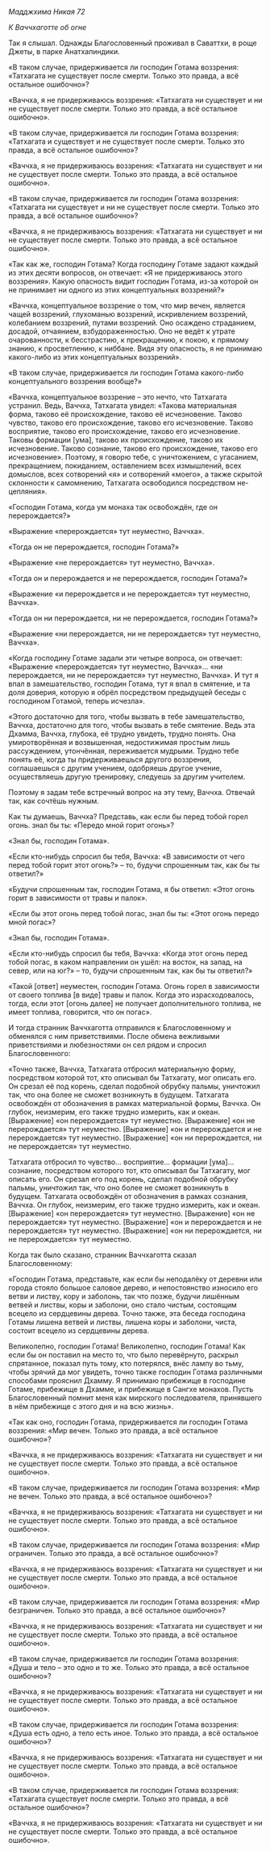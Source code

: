 *Мадджхима Никая 72*

*К Ваччхаготте об огне*

Так я слышал\. Однажды Благословенный проживал в Саваттхи, в роще Джеты, в парке Анатхапиндики\.

«В таком случае, придерживается ли господин Готама воззрения: «Татхагата не существует после смерти\. Только это правда, а всё остальное ошибочно»? 

«Ваччха, я не придерживаюсь воззрения: «Татхагата ни существует и ни не существует после смерти\. Только это правда, а всё остальное ошибочно»\. 

«В таком случае, придерживается ли господин Готама воззрения: «Татхагата и существует и не существует после смерти\. Только это правда, а всё остальное ошибочно»? 

«Ваччха, я не придерживаюсь воззрения: «Татхагата ни существует и ни не существует после смерти\. Только это правда, а всё остальное ошибочно»\. 

«В таком случае, придерживается ли господин Готама воззрения: «Татхагата ни существует и ни не существует после смерти\. Только это правда, а всё остальное ошибочно»? 

«Ваччха, я не придерживаюсь воззрения: «Татхагата ни существует и ни не существует после смерти\. Только это правда, а всё остальное ошибочно»\. 

«Так как же, господин Готама? Когда господину Готаме задают каждый из этих десяти вопросов, он отвечает: «Я не придерживаюсь этого воззрения»\.                              Какую опасность видит господин Готама, из\-за которой он не принимает ни одного из этих концептуальных воззрений?»

«Ваччха, концептуальное воззрение о том, что мир вечен, является чащей воззрений, глухоманью воззрений, искривлением воззрений, колебанием воззрений, путами воззрений\.  Оно осаждено страданием, досадой, отчаянием, взбудораженностью\.  Оно не ведёт к утрате очарованности, к бесстрастию, к прекращению, к покою, к прямому знанию, к просветлению, к ниббане\.          Видя эту опасность, я не принимаю какого\-либо из этих концептуальных воззрений»\.

«В таком случае, придерживается ли господин Готама какого\-либо концептуального воззрения вообще?»

«Ваччха, концептуальное воззрение – это нечто, что Татхагата устранил\. Ведь, Ваччха, Татхагата увидел: «Такова материальная форма, таково её происхождение, таково её исчезновение\. Таково чувство, таково его происхождение, таково его исчезновение\. Таково восприятие, таково его происхождение, таково его исчезновение\. Таковы формации \[ума\], таково их происхождение, таково их исчезновение\. Таково сознание, таково его происхождение, таково его исчезновение»\. Поэтому, я говорю тебе, с уничтожением, с угасанием, прекращением, покиданием, оставлением всех измышлений, всех домыслов, всех сотворений «я» и сотворений «моего», а также скрытой склонности к самомнению, Татхагата освободился посредством не\-цепляния»\.

«Господин Готама, когда ум монаха так освобождён, где он перерождается?»

«Выражение «перерождается» тут неуместно, Ваччха»\.

«Тогда он не перерождается, господин Готама?»

«Выражение «не перерождается» тут неуместно, Ваччха»\.

«Тогда он и перерождается и не перерождается, господин Готама?»

«Выражение «и перерождается и не перерождается» тут неуместно, Ваччха»\.

«Тогда он ни перерождается, ни не перерождается, господин Готама?»

«Выражение «ни перерождается, ни не перерождается» тут неуместно, Ваччха»\.

«Когда господину Готаме задали эти четыре вопроса, он отвечает: «Выражение «перерождается» тут неуместно, Ваччха»… «ни перерождается, ни не перерождается» тут неуместно, Ваччха»\.    И тут я впал в замешательство, господин Готама, тут я впал в смятение, и та доля доверия, которую я обрёл посредством предыдущей беседы с господином Готамой, теперь исчезла»\.

«Этого достаточно для того, чтобы вызвать в тебе замешательство, Ваччха, достаточно для того, чтобы вызвать в тебе смятение\. Ведь эта Дхамма, Ваччха, глубока, её трудно увидеть, трудно понять\. Она умиротворённая и возвышенная, недостижимая простым лишь рассуждением, утончённая, переживается мудрыми\. Трудно тебе понять её, когда ты придерживаешься другого воззрения, соглашаешься с другим учением, одобряешь другое учение, осуществляешь другую тренировку, следуешь за другим учителем\.

Поэтому я задам тебе встречный вопрос на эту тему, Ваччха\. Отвечай так, как сочтёшь нужным\.

Как ты думаешь, Ваччха? Представь, как если бы перед тобой горел огонь\.  знал бы ты: «Передо мной горит огонь»?

«Знал бы, господин Готама»\. 

«Если кто\-нибудь спросил бы тебя, Ваччха: «В зависимости от чего перед тобой горит этот огонь?» – то, будучи спрошенным так, как бы ты ответил?»

«Будучи спрошенным так, господин Готама, я бы ответил: «Этот огонь горит в зависимости от травы и палок»\.

«Если бы этот огонь перед тобой погас,  знал бы ты: «Этот огонь передо мной погас»?

«Знал бы, господин Готама»\. 

«Если кто\-нибудь спросил бы тебя, Ваччха: «Когда этот огонь перед тобой погас, в каком направлении он ушёл: на восток, на запад, на север, или на юг?» – то, будучи спрошенным так, как бы ты ответил?»

«Такой \[ответ\] неуместен, господин Готама\.  Огонь горел в зависимости от своего топлива \[в виде\] травы и палок\.  Когда это израсходовалось, тогда, если этот \[огонь далее\] не получает дополнительного топлива, не имеет топлива, говорится, что он погас»\.

И тогда странник Ваччхаготта отправился к Благословенному и обменялся с ним приветствиями\. После обмена вежливыми приветствиями и любезностями он сел рядом и спросил Благословенного:

«Точно также, Ваччха, Татхагата отбросил материальную форму, посредством которой тот, кто описывал бы Татхагату, мог описать его\. Он срезал её под корень, сделал подобной обрубку пальмы, уничтожил так, что она более не сможет возникнуть в будущем\. Татхагата освобождён от обозначения в рамках материальной формы, Ваччха\.  Он глубок, неизмерим, его также трудно измерить, как и океан\. \[Выражение\] «он перерождается» тут неуместно\. \[Выражение\] «он не перерождается» тут неуместно\. \[Выражение\] «он и перерождается и не перерождается» тут неуместно\. \[Выражение\] «он ни перерождается, ни не перерождается» тут неуместно\.

Татхагата отбросил то чувство…    восприятие\.\.\.    формации \[ума\]\.\.\.    сознание, посредством которого тот, кто описывал бы Татхагату, мог описать его\. Он срезал его под корень, сделал подобной обрубку пальмы, уничтожил так, что оно более не сможет возникнуть в будущем\. Татхагата освобождён от обозначения в рамках сознания, Ваччха\.  Он глубок, неизмерим, его также трудно измерить, как и океан\. \[Выражение\] «он перерождается» тут неуместно\. \[Выражение\] «он не перерождается» тут неуместно\. \[Выражение\] «он и перерождается и не перерождается» тут неуместно\. \[Выражение\] «он ни перерождается, ни не перерождается» тут неуместно\.

Когда так было сказано, странник Ваччхаготта сказал Благословенному:

«Господин Готама, представьте, как если бы неподалёку от деревни или города стояло большое саловое дерево, и непостоянство износило его ветви и листву, кору и заболонь, так что позже, будучи лишённым ветвей и листвы, коры и заболони, оно стало чистым, состоящим всецело из сердцевины дерева\. Точно также, эта беседа господина Готамы лишена ветвей и листвы, лишена коры и заболони, чиста, состоит всецело из сердцевины дерева\.

Великолепно, господин Готама\! Великолепно, господин Готама\! Как если бы он поставил на место то, что было перевёрнуто, раскрыл спрятанное, показал путь тому, кто потерялся, внёс лампу во тьму, чтобы зрячий да мог увидеть, точно также господин Готама различными способами прояснил Дхамму\. Я принимаю прибежище в господине Готаме, прибежище в Дхамме, и прибежище в Сангхе монахов\. Пусть Благословенный помнит меня как мирского последователя, принявшего в нём прибежище с этого дня и на всю жизнь»\.

«Так как оно, господин Готама, придерживается ли господин Готама воззрения: «Мир вечен\.  Только это правда, а всё остальное ошибочно»? 

«Ваччха, я не придерживаюсь воззрения: «Татхагата ни существует и ни не существует после смерти\. Только это правда, а всё остальное ошибочно»\. 

«В таком случае, придерживается ли господин Готама воззрения: «Мир не вечен\. Только это правда, а всё остальное ошибочно»? 

«Ваччха, я не придерживаюсь воззрения: «Татхагата ни существует и ни не существует после смерти\. Только это правда, а всё остальное ошибочно»\. 

«В таком случае, придерживается ли господин Готама воззрения: «Мир ограничен\. Только это правда, а всё остальное ошибочно»? 

«Ваччха, я не придерживаюсь воззрения: «Татхагата ни существует и ни не существует после смерти\. Только это правда, а всё остальное ошибочно»\. 

«В таком случае, придерживается ли господин Готама воззрения: «Мир безграничен\. Только это правда, а всё остальное ошибочно»? 

«Ваччха, я не придерживаюсь воззрения: «Татхагата ни существует и ни не существует после смерти\. Только это правда, а всё остальное ошибочно»\. 

«В таком случае, придерживается ли господин Готама воззрения: «Душа и тело – это одно и то же\. Только это правда, а всё остальное ошибочно»? 

«Ваччха, я не придерживаюсь воззрения: «Татхагата ни существует и ни не существует после смерти\. Только это правда, а всё остальное ошибочно»\. 

«В таком случае, придерживается ли господин Готама воззрения: «Душа есть одно, а тело есть иное\. Только это правда, а всё остальное ошибочно»? 

«Ваччха, я не придерживаюсь воззрения: «Татхагата ни существует и ни не существует после смерти\. Только это правда, а всё остальное ошибочно»\. 

«В таком случае, придерживается ли господин Готама воззрения: «Татхагата существует после смерти\. Только это правда, а всё остальное ошибочно»? 

«Ваччха, я не придерживаюсь воззрения: «Татхагата ни существует и ни не существует после смерти\. Только это правда, а всё остальное ошибочно»\. 
